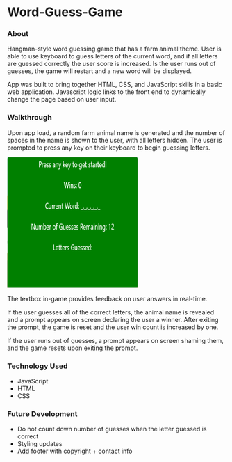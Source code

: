 # Word-Guess-Game

### About
  
Hangman-style word guessing game that has a farm animal theme. User is able to use keyboard to guess letters of the current word, and if all letters are guessed correctly the user score is increased. Is the user runs out of guesses, the game will restart and a new word will be displayed. 

App was built to bring together HTML, CSS, and JavaScript skills in a basic web application. Javascript logic links to the front end to dynamically change the page based on user input. 

### Walkthrough

Upon app load, a random farm animal name is generated and the number of spaces in the name is shown to the user, with all letters hidden. The user is prompted to press any key on their keyboard to begin guessing letters.

<img src="/assets/images/readme_1.PNG" width="300" height="300"/>

The textbox in-game provides feedback on user answers in real-time.

If the user guesses all of the correct letters, the animal name is revealed and a prompt appears on screen declaring the user a winner. After exiting the prompt, the game is reset and the user win count is increased by one. 

If the user runs out of guesses, a prompt appears on screen shaming them, and the game resets upon exiting the prompt. 

### Technology Used

* JavaScript
* HTML
* CSS

### Future Development

* Do not count down number of guesses when the letter guessed is correct
* Styling updates
* Add footer with copyright + contact info

